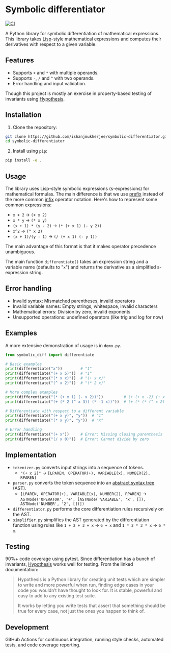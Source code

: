 # Symbolic differentiator

[![CI](https://github.com/ishanjmukherjee/symbolic-differentiator/actions/workflows/ci.yml/badge.svg)](https://github.com/ishanjmukherjee/symbolic-differentiator/actions)


A Python library for symbolic differentiation of mathematical expressions. This
library takes
[Lisp](https://en.wikipedia.org/wiki/Lisp_(programming_language))-style
mathematical expressions and computes their derivatives with respect to a given
variable.

## Features

- Supports `+` and `*` with multiple operands.
- Supports `-`, `/` and `^` with two operands.
- Error handling and input validation.

Though this project is mostly an exercise in property-based testing of invariants using [Hypothesis](https://hypothesis.readthedocs.io/en/latest/).

## Installation

1. Clone the repository:

```bash
git clone https://github.com/ishanjmukherjee/symbolic-differentiator.git
cd symbolic-differentiator
```

2. Install using `pip`:

```bash
pip install -e .
```

## Usage

The library uses Lisp-style symbolic expressions (s-expressions) for
mathematical formulas. The main difference is that we use [prefix](https://en.wikipedia.org/wiki/Polish_notation) instead of
the more common [infix](https://en.wikipedia.org/wiki/Infix_notation) operator notation. Here's how to represent some common expressions:

- `x + 2` → `(+ x 2)`
- `x * y` → `(* x y)`
- `(x + 1) * (y - 2)` → `(* (+ x 1) (- y 2))`
- `x^2` → `(^ x 2)`
- `(x + 1)/(y - 1)` → `(/ (+ x 1) (- y 1))`

The main advantage of this format is that it makes operator precedence unambiguous.

The main function `differentiate()` takes an expression string and a variable name
(defaults to "`x`") and returns the derivative as a simplified s-expression
string.

## Error handling

- Invalid syntax: Mismatched parentheses, invalid operators
- Invalid variable names: Empty strings, whitespace, invalid characters
- Mathematical errors: Division by zero, invalid exponents
- Unsupported operations: undefined operators (like trig and log for now)

## Examples

A more extensive demonstration of usage is in `demo.py`.

```python
from symbolic_diff import differentiate

# Basic examples
print(differentiate("x"))        # "1"
print(differentiate("(+ x 5)"))  # "1"
print(differentiate("(* x x)"))  # "(+ x x)"
print(differentiate("(^ x 2)"))  # "(* 2 x)"

# More complex examples
print(differentiate("(* (+ x 1) (- x 2))"))         # (+ (+ x -2) (+ x 1))
print(differentiate("(+ (* 2 (^ x 3)) (* -1 x))"))  # (+ (* (* (^ x 2) 3) 2) -1)

# Differentiate with respect to a different variable
print(differentiate("(+ x y)", "y"))  # "1"
print(differentiate("(* x y)", "y"))  # "x"

# Error handling
print(differentiate("(+ x"))     # Error: Missing closing parenthesis
print(differentiate("(/ x 0)"))  # Error: Cannot divide by zero 
```

## Implementation

- `tokenizer.py` converts input strings into a sequence of tokens.
  - `"(+ x 2)"` → `[LPAREN, OPERATOR(+), VARIABLE(x), NUMBER(2), RPAREN]`
- `parser.py` converts the token sequence into an [abstract syntax
  tree](https://en.wikipedia.org/wiki/Abstract_syntax_tree) (AST).
  - `[LPAREN, OPERATOR(+), VARIABLE(x), NUMBER(2), RPAREN]` → `ASTNode('OPERATOR', '+', [ASTNode('VARIABLE', 'x', []), ASTNode('NUMBER',
    '2', [])])`
- `differentiator.py` performs the core differentiation rules recursively on the
  AST.
- `simplifier.py` simplifies the AST generated by the differentiation function
  using rules like `1 + 2 + 3 + x` → `6 + x` and `1 * 2 * 3 * x` → `6 * x`.

## Testing

90%+ code coverage using pytest. Since differentiation has a bunch of
invariants, [Hypothesis](https://hypothesis.readthedocs.io/en/latest/) works
well for testing. From the linked documentation:

> Hypothesis is a Python library for creating unit tests which are simpler to write and more powerful when run, finding edge cases in your code you wouldn’t have thought to look for. It is stable, powerful and easy to add to any existing test suite.
>
> It works by letting you write tests that assert that something should be true for every case, not just the ones you happen to think of.

## Development

GitHub Actions for continuous integration, running style checks, automated
tests, and code coverage reporting. 
